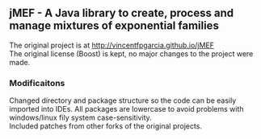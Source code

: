 ## jMEF - A Java library to create, process and manage mixtures of exponential families
The original project is at http://vincentfpgarcia.github.io/jMEF<br/>
The original license (Boost) is kept, no major changes to the project were made.

### Modificaitons
Changed directory and package structure so the code can be easily imported into IDEs. All packages are lowercase
to avoid problems with windows/linux fily system case-sensitivity.<br/>
Included patches from other forks of the original projects.
